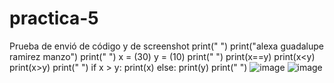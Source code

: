 # practica-5
Prueba de envió de código y de screenshot
print(" ")
print("alexa guadalupe ramirez manzo")
print(" ")
x = (30)
y = (10)
print(" ")
print(x==y)
print(x<y)
print(x>y)
print(" ")
if x > y:
    print(x)
else:
    print(y)
    print(" ")
    ![image](https://github.com/user-attachments/assets/9bc59b25-d3b7-4d51-bada-86704e526ce9)
    ![image](https://github.com/user-attachments/assets/ba00b65e-70db-428d-a08b-bd7b09a5e69b)


